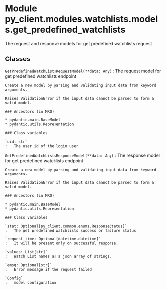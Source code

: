 Module py_client.modules.watchlists.models.get_predefined_watchlists
====================================================================
The request and response models for get predefined watchlists request

Classes
-------

`GetPredefinedWatchListsRequestModel(**data: Any)`
:   The request model for get predefined watchlists endpoint
    
    Create a new model by parsing and validating input data from keyword arguments.
    
    Raises ValidationError if the input data cannot be parsed to form a valid model.

    ### Ancestors (in MRO)

    * pydantic.main.BaseModel
    * pydantic.utils.Representation

    ### Class variables

    `uid: str`
    :   The user id of the login user

`GetPredefinedWatchListsResponseModel(**data: Any)`
:   The response model for get predefined watchlists endpoint
    
    Create a new model by parsing and validating input data from keyword arguments.
    
    Raises ValidationError if the input data cannot be parsed to form a valid model.

    ### Ancestors (in MRO)

    * pydantic.main.BaseModel
    * pydantic.utils.Representation

    ### Class variables

    `stat: Optional[py_client.common.enums.ResponseStatus]`
    :   The get predefined watchlists success or failure status

    `request_time: Optional[datetime.datetime]`
    :   It will be present only on successful response.

    `values: List[str]`
    :   Watch List names as a json array of strings.

    `emsg: Optional[str]`
    :   Error message if the request failed

    `Config`
    :   model configuration